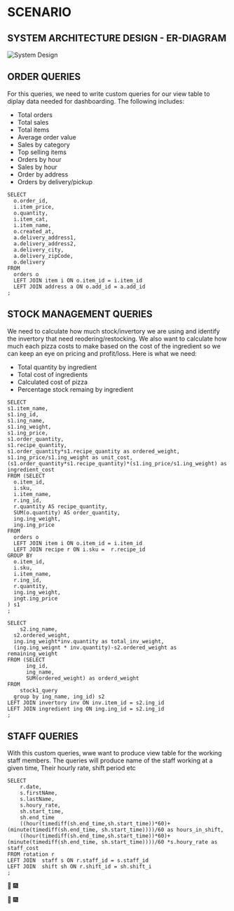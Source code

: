 # **SCENARIO**



  
## SYSTEM ARCHITECTURE DESIGN - ER-DIAGRAM
![System Design](https://user-images.githubusercontent.com/69304233/185984924-f15e0c27-8924-4b2b-8c54-026373dd2ab9.png)



## ORDER QUERIES
For this queries, we need to write custom queries for our view table to diplay data needed for dashboarding. The following includes:
  * Total orders
  * Total sales
  * Total items
  * Average order value
  * Sales by category
  * Top selling items
  * Orders by hour
  * Sales by hour
  * Order by address
  * Orders by delivery/pickup
  
  ```
  SELECT
	o.order_id,
    i.item_price,
    o.quantity,
    i.item_cat,
    i.item_name,
    o.created_at,
    a.delivery_address1,
    a.delivery_address2,
    a.delivery_city,
    a.delivery_zipCode,
    o.delivery
FROM
	orders o
    LEFT JOIN item i ON o.item_id = i.item_id
    LEFT JOIN address a ON o.add_id = a.add_id
;

  ```


## STOCK MANAGEMENT QUERIES
We need to calculate how much stock/invertory we are using and identify the invertory that need reodering/restocking. 
We also want to calculate how much each pizza costs to make based on the cost of the ingredient so we can keep an eye on pricing and profit/loss.
Here is what we need:
  * Total quantity by ingredient
  * Total cost of ingredients
  * Calculated cost of pizza
  * Percentage stock remaing by ingredient
  
  ```
SELECT
  s1.item_name,
  s1.ing_id,
  s1.ing_name,
  s1.ing_weight,
  s1.ing_price,
  s1.order_quantity,
  s1.recipe_quantity,
  s1.order_quantity*s1.recipe_quantity as ordered_weight,
  s1.ing_price/s1.ing_weight as unit_cost,
  (s1.order_quantity*s1.recipe_quantity)*(s1.ing_price/s1.ing_weight) as ingredient_cost
FROM (SELECT
	o.item_id,
	i.sku,
    i.item_name,
    r.ing_id,
    r.quantity AS recipe_quantity,
    SUM(o.quantity) AS order_quantity,
    ing.ing_weight,
    ing.ing_price
FROM
	orders o
    LEFT JOIN item i ON o.item_id = i.item_id
    LEFT JOIN recipe r ON i.sku =  r.recipe_id
GROUP BY 
	o.item_id,
    i.sku,
    i.item_name,
    r.ing_id,
    r.quantity,
    ing.ing_weight,
    ingt.ing_price
) s1
;

  ```
  
  
  ```
  SELECT 
	  s2.ing_name,
    s2.ordered_weight,
    ing.ing_weight*inv.quantity as total_inv_weight,
    (ing.ing_weignt * inv.quantity)-s2.ordered_weight as remaining_weight
FROM (SELECT
		ing_id,
		ing_name,
		SUM(ordered_weight) as orderd_weight
FROM
	  stock1_query
    group by ing_name, ing_id) s2
LEFT JOIN invertory inv ON inv.item_id = s2.ing_id
LEFT JOIN ingredient ing ON ing.ing_id = s2.ing_id
;
  ```
  
## STAFF QUERIES
With this custom queries, wwe want to produce view table for the working staff members.
The queries will produce name of the staff working at a given time, Their hourly rate, shift period etc

```
SELECT 
	r.date,
    s.firstNAme,
    s.lastName,
    s.houry_rate,
    sh.start_time,
    sh.end_time
    ((hour(timediff(sh.end_time,sh.start_time))*60)+(minute(timediff(sh.end_time, sh.start_time))))/60 as hours_in_shift,
	((hour(timediff(sh.end_time,sh.start_time))*60)+(minute(timediff(sh.end_time, sh.start_time))))/60 *s.houry_rate as staff_cost
FROM rotation r
LEFT JOIN  staff s ON r.staff_id = s.staff_id
LEFT JOIN  shift sh ON r.shift_id = sh.shift_i
;
```


:tada: :fireworks: 

:tada: :fireworks:
